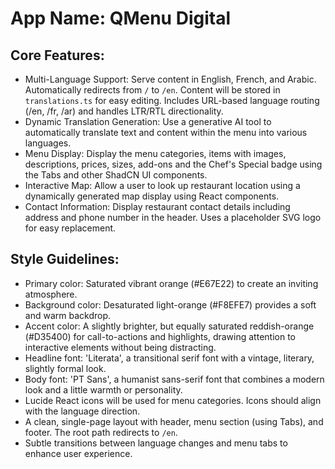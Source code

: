 # **App Name**: QMenu Digital

## Core Features:

- Multi-Language Support: Serve content in English, French, and Arabic. Automatically redirects from `/` to `/en`. Content will be stored in `translations.ts` for easy editing. Includes URL-based language routing (/en, /fr, /ar) and handles LTR/RTL directionality.
- Dynamic Translation Generation: Use a generative AI tool to automatically translate text and content within the menu into various languages.
- Menu Display: Display the menu categories, items with images, descriptions, prices, sizes, add-ons and the Chef's Special badge using the Tabs and other ShadCN UI components.
- Interactive Map: Allow a user to look up restaurant location using a dynamically generated map display using React components.
- Contact Information: Display restaurant contact details including address and phone number in the header. Uses a placeholder SVG logo for easy replacement.

## Style Guidelines:

- Primary color: Saturated vibrant orange (#E67E22) to create an inviting atmosphere.
- Background color: Desaturated light-orange (#F8EFE7) provides a soft and warm backdrop.
- Accent color: A slightly brighter, but equally saturated reddish-orange (#D35400) for call-to-actions and highlights, drawing attention to interactive elements without being distracting.
- Headline font: 'Literata', a transitional serif font with a vintage, literary, slightly formal look.
- Body font: 'PT Sans', a humanist sans-serif font that combines a modern look and a little warmth or personality.
- Lucide React icons will be used for menu categories. Icons should align with the language direction.
- A clean, single-page layout with header, menu section (using Tabs), and footer. The root path redirects to `/en`.
- Subtle transitions between language changes and menu tabs to enhance user experience.